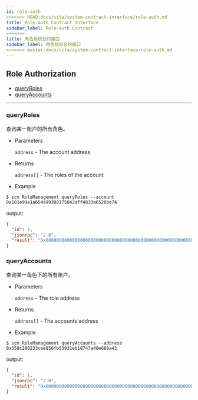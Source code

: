 ```yaml
---
id: role-auth
<<<<<<< HEAD:docs/cita/system-contract-interface/role-auth.md
title: Role-auth Contract Interface
sidebar_label: Role-auth Contract
=======
title: 角色授权合约接口
sidebar_label: 角色授权合约接口
>>>>>>> master:docs/cita/system-contract-interface/role-auth.md
---
```


<h2 class="hover-list">Role Authorization</h2>

* [queryRoles](#queryRoles)
* [queryAccounts](#queryAccounts)

***

### queryRoles

查询某一账户的所有角色。

* Parameters

    `address` - The account address

* Returns

    `address[]` - The roles of the account

* Example

```shell
$ scm RoleManagement queryRoles --account 0x101e99e1a654a99308175042aff4833a6528be74
```

output:

```json
{
  "id": 1,
  "jsonrpc": "2.0",
  "result": "0x00000000000000000000000000000000000000000000000000000000000000200000000000000000000000000000000000000000000000000000000000000002000000000000000000000000558c280233cee856fb53931eb18747a40e688a430000000000000000000000001be912bdfe6ae5d28f7e9d2f1a5329788e5a4fe6"
}
```

### queryAccounts

查询某一角色下的所有账户。

* Parameters

    `address` - The role address

* Returns

    `address[]` - The accounts address

* Example

```shell
$ scm RoleManagement queryAccounts --address 0x558c280233cee856fb53931eb18747a40e688a43
```

output:

```json
{
  "id": 1,
  "jsonrpc": "2.0",
  "result": "0x00000000000000000000000000000000000000000000000000000000000000200000000000000000000000000000000000000000000000000000000000000001000000000000000000000000101e99e1a654a99308175042aff4833a6528be74"
}
```
